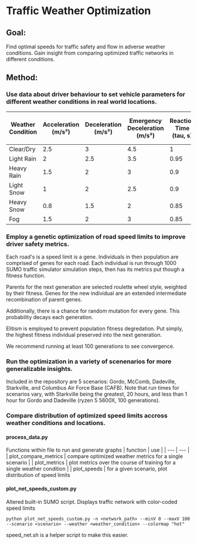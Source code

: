 # Traffic Weather Optimization
## Goal:
Find optimal speeds for traffic safety and flow in adverse weather conditions. Gain insight from comparing optimized traffic networks in different conditions.
## Method:

### Use data about driver behaviour to set vehicle parameters for different weather conditions in real world locations.
| Weather Condition | Acceleration (m/s²) | Deceleration (m/s²) | Emergency Deceleration (m/s²) | Reaction Time (tau, s) | Driver Imperfection (sigma) | Minimum Gap (minGap, m) | Startup Delay (s) | Action Step Length (s) |
| ----------------- | -------------------- | -------------------- | ------------------------------ | ----------------------- | ---------------------------- | ------------------------ | ------------------ | ----------------------- |
| Clear/Dry         | 2.5                  | 3                    | 4.5                            | 1                       | 0.5                          | 2.5                      | 0.5                | 1                       |
| Light Rain        | 2                    | 2.5                  | 3.5                            | 0.95                    | 0.6                          | 3                        | 1.0                | 1.2                     |
| Heavy Rain        | 1.5                  | 2                    | 3                              | 0.9                     | 0.7                          | 3.5                      | 1.2                | 1.5                     |
| Light Snow        | 1                    | 2                    | 2.5                            | 0.9                     | 0.7                          | 3.5                      | 1.2                | 1.5                     |
| Heavy Snow        | 0.8                  | 1.5                  | 2                              | 0.85                    | 0.8                          | 4                        | 1.5                | 2                       |
| Fog               | 1.5                  | 2                    | 3                              | 0.85                    | 0.8                          | 4                        | 1.5                | 2                       |

### Employ a genetic optimization of road speed limits to improve driver safety metrics.

Each road's is a speed limit is a gene. Individuals in then population are comprised of genes for each road.
Each individual is run through 1000 SUMO traffic simulator simulation steps, then has its metrics put though a fitness function.

Parents for the next generation are selected roulette wheel style, weighted by their fitness. Genes for the new individual are an extended intermediate recombination of parent genes.

Additionally, there is a chance for random mutation for every gene. This probability decays each generation.

Elitism is employed to prevent population fitness degredation. Put simply, the highest fitness individual preserved into the next generation.

We recommend running at least 100 generations to see convergence.

### Run the optimization in a variety of scenenarios for more generalizable insights.

Included in the repository are 5 scenarios: Gordo, McComb, Dadeville, Starkville, and Columbus Air Force Base (CAFB).
Note that run times for scenarios vary, with Starkville being the greatest, 20 hours,
and less than 1 hour for Gordo and Dadeville (ryzen 5 5600X, 100 generations).

### Compare distribution of optimized speed limits accross weather conditions and locations.

#### process_data.py 
Functions within file to run and generate graphs
| function | use |
| --- | --- |
| plot_compare_metrics | compare optimized weather metrics for a single scenario |
| plot_metrics | plot metrics over the course of training for a single weather condition |
| plot_speeds | for a given scenario, plot distribution of speed limits

#### plot_net_speeds_custom.py
Altered built-in SUMO script. Displays traffic network with color-coded speed limits

```
python plot_net_speeds_custom.py -n <network_path> --minV 0 --maxV 100 --scenario <scenario> --weather <weather_condition> --colormap "hot"
```

speed_net.sh is a helper script to make this easier.

